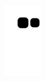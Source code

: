 <img src="https://raw.githubusercontent.com/IT21222122/IT21222122/output/github-contribution-grid-snake.svg" />
